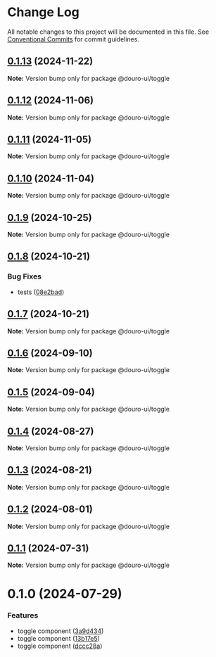 # Change Log

All notable changes to this project will be documented in this file.
See [Conventional Commits](https://conventionalcommits.org) for commit guidelines.

## [0.1.13](https://github.com/Douro-ui/design-system/compare/@douro-ui/toggle@0.1.12...@douro-ui/toggle@0.1.13) (2024-11-22)

**Note:** Version bump only for package @douro-ui/toggle

## [0.1.12](https://github.com/Douro-ui/design-system/compare/@douro-ui/toggle@0.1.11...@douro-ui/toggle@0.1.12) (2024-11-06)

**Note:** Version bump only for package @douro-ui/toggle

## [0.1.11](https://github.com/Douro-ui/design-system/compare/@douro-ui/toggle@0.1.10...@douro-ui/toggle@0.1.11) (2024-11-05)

**Note:** Version bump only for package @douro-ui/toggle

## [0.1.10](https://github.com/Douro-ui/design-system/compare/@douro-ui/toggle@0.1.9...@douro-ui/toggle@0.1.10) (2024-11-04)

**Note:** Version bump only for package @douro-ui/toggle

## [0.1.9](https://github.com/Douro-ui/design-system/compare/@douro-ui/toggle@0.1.8...@douro-ui/toggle@0.1.9) (2024-10-25)

**Note:** Version bump only for package @douro-ui/toggle

## [0.1.8](https://github.com/Douro-ui/design-system/compare/@douro-ui/toggle@0.1.7...@douro-ui/toggle@0.1.8) (2024-10-21)

### Bug Fixes

- tests ([08e2bad](https://github.com/Douro-ui/design-system/commit/08e2bad07fcebdf8f765123b5d145ed8b3b44fc7))

## [0.1.7](https://github.com/Douro-ui/design-system/compare/@douro-ui/toggle@0.1.6...@douro-ui/toggle@0.1.7) (2024-10-21)

**Note:** Version bump only for package @douro-ui/toggle

## [0.1.6](https://github.com/Douro-ui/design-system/compare/@douro-ui/toggle@0.1.5...@douro-ui/toggle@0.1.6) (2024-09-10)

**Note:** Version bump only for package @douro-ui/toggle

## [0.1.5](https://github.com/Douro-ui/design-system/compare/@douro-ui/toggle@0.1.4...@douro-ui/toggle@0.1.5) (2024-09-04)

**Note:** Version bump only for package @douro-ui/toggle

## [0.1.4](https://github.com/Douro-ui/design-system/compare/@douro-ui/toggle@0.1.3...@douro-ui/toggle@0.1.4) (2024-08-27)

**Note:** Version bump only for package @douro-ui/toggle

## [0.1.3](https://github.com/Douro-ui/design-system/compare/@douro-ui/toggle@0.1.2...@douro-ui/toggle@0.1.3) (2024-08-21)

**Note:** Version bump only for package @douro-ui/toggle

## [0.1.2](https://github.com/Douro-ui/design-system/compare/@douro-ui/toggle@0.1.1...@douro-ui/toggle@0.1.2) (2024-08-01)

**Note:** Version bump only for package @douro-ui/toggle

## [0.1.1](https://github.com/Douro-ui/design-system/compare/@douro-ui/toggle@0.1.0...@douro-ui/toggle@0.1.1) (2024-07-31)

**Note:** Version bump only for package @douro-ui/toggle

# 0.1.0 (2024-07-29)

### Features

- toggle component ([3a9d434](https://github.com/Douro-ui/design-system/commit/3a9d4346f6bf2ae5e8f79d39e45ce0428621e79d))
- toggle component ([13b17e5](https://github.com/Douro-ui/design-system/commit/13b17e5e2b38127580069e9edab78dc973e1de38))
- toggle component ([dccc28a](https://github.com/Douro-ui/design-system/commit/dccc28a3e45fdcafcc93af35fd825fb8cd027f89))
